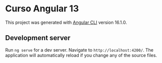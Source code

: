 <img  href="./angular.png" align="left"/>
<!-- https://angular.io/presskit-->

# Curso Angular 13 

This project was generated with [Angular CLI](https://github.com/angular/angular-cli) version 16.1.0.

## Development server

Run `ng serve` for a dev server. Navigate to `http://localhost:4200/`. The application will automatically reload if you change any of the source files.

